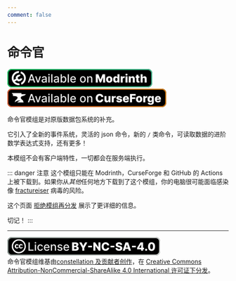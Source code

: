 ```yaml
---
comment: false
---
```

# 命令官 <Badge type="warning" text="beta" />

<div class="badge-holder">

[![Available on Modrinth](https://raw.githubusercontent.com/melontini/mini-badges/main/minecraft/modrinth.svg)](https://modrinth.com/mod/cmd)
[![Available on CurseForge](https://raw.githubusercontent.com/melontini/mini-badges/main/minecraft/curseforge.svg)](https://www.curseforge.com/minecraft/mc-mods/cmd-project)

</div>

命令官模组是对原版数据包系统的补充。

它引入了全新的事件系统，灵活的 json 命令，新的 `/` 类命令，可读取数据的进阶数学表达式支持，还有更多！

本模组不会有客户端特性，一切都会在服务端执行。

::: danger 注意
这个模组只能在 Modrinth，CurseForge 和 GitHub 的 Actions 上被下载到。如果你从*其他*任何地方下载到了这个模组，你的电脑很可能面临感染像 [fractureiser](https://github.com/fractureiser-investigation/fractureiser) 病毒的风险。

这个页面 [拒绝模组再分发](https://stopmodreposts.org/) 展示了更详细的信息。

切记！
:::

***

<a rel="license" href="http://creativecommons.org/licenses/by-nc-sa/4.0/"><img alt="Creative Commons 许可证" style="border-width:0" src="https://raw.githubusercontent.com/melontini/mini-badges/main/licenses/cc/CC-BY-NC-SA-4.0.svg" /></a><br /><span xmlns:dct="http://purl.org/dc/terms/" href="http://purl.org/dc/dcmitype/Text" property="dct:title" rel="dct:type">命令官模组维基</span>由<a xmlns:cc="http://creativecommons.org/ns#" href="https://github.com/constellation-mc/commander/tree/documentation" property="cc:attributionName" rel="cc:attributionURL">constellation 及贡献者创作</a>，在 <a rel="license" href="http://creativecommons.org/licenses/by-nc-sa/4.0/">Creative Commons Attribution-NonCommercial-ShareAlike 4.0 International 许可证下分发</a>。

